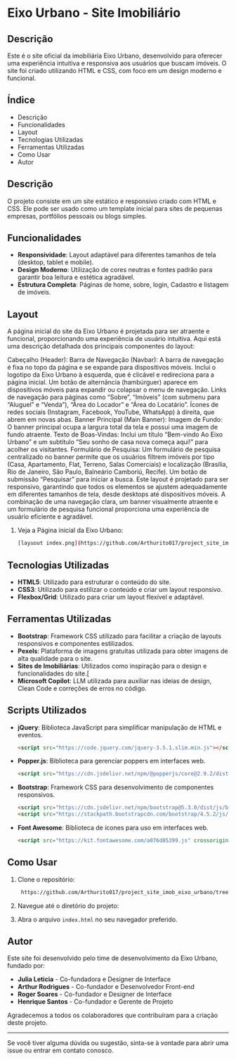 # Eixo Urbano - Site Imobiliário

## Descrição
Este é o site oficial da imobiliária Eixo Urbano, desenvolvido para oferecer uma experiência intuitiva e responsiva aos usuários que buscam imóveis. O site foi criado utilizando HTML e CSS, com foco em um design moderno e funcional.

## Índice
- Descrição
- Funcionalidades
- Layout
- Tecnologias Utilizadas
- Ferramentas Utilizadas
- Como Usar
- Autor

## Descrição
O projeto consiste em um site estático e responsivo criado com HTML e CSS. Ele pode ser usado como um template inicial para sites de pequenas empresas, portfólios pessoais ou blogs simples.

## Funcionalidades
- **Responsividade**: Layout adaptável para diferentes tamanhos de tela (desktop, tablet e mobile).
- **Design Moderno**: Utilização de cores neutras e fontes padrão para garantir boa leitura e estética agradável.
- **Estrutura Completa**: Páginas de home, sobre, login, Cadastro e listagem de imóveis.

## Layout
A página inicial do site da Eixo Urbano é projetada para ser atraente e funcional, proporcionando uma experiência de usuário intuitiva. Aqui está uma descrição detalhada dos principais componentes do layout:

Cabeçalho (Header):
Barra de Navegação (Navbar):
A barra de navegação é fixa no topo da página e se expande para dispositivos móveis.
Inclui o logotipo da Eixo Urbano à esquerda, que é clicável e redireciona para a página inicial.
Um botão de alternância (hambúrguer) aparece em dispositivos móveis para expandir ou colapsar o menu de navegação.
Links de navegação para páginas como “Sobre”, “Imóveis” (com submenu para “Aluguel” e “Venda”), “Área do Locador” e “Área do Locatário”.
Ícones de redes sociais (Instagram, Facebook, YouTube, WhatsApp) à direita, que abrem em novas abas.
Banner Principal (Main Banner):
Imagem de Fundo: O banner principal ocupa a largura total da tela e possui uma imagem de fundo atraente.
Texto de Boas-Vindas: Inclui um título “Bem-vindo Ao Eixo Urbano” e um subtítulo “Seu sonho de casa nova começa aqui!” para acolher os visitantes.
Formulário de Pesquisa:
Um formulário de pesquisa centralizado no banner permite que os usuários filtrem imóveis por tipo (Casa, Apartamento, Flat, Terreno, Salas Comerciais) e localização (Brasília, Rio de Janeiro, São Paulo, Balneário Camboriú, Recife).
Um botão de submissão “Pesquisar” para iniciar a busca.
Este layout é projetado para ser responsivo, garantindo que todos os elementos se ajustem adequadamente em diferentes tamanhos de tela, desde desktops até dispositivos móveis. A combinação de uma navegação clara, um banner visualmente atraente e um formulário de pesquisa funcional proporciona uma experiência de usuário eficiente e agradável.
1. Veja a Página inicial da Eixo Urbano:
    ```bash
    [layuout index.png](https://github.com/Arthurito017/project_site_imob_eixo_urbano/blob/main/layuout%20index.png)
    ```


## Tecnologias Utilizadas
- **HTML5**: Utilizado para estruturar o conteúdo do site.
- **CSS3**: Utilizado para estilizar o conteúdo e criar um layout responsivo.
- **Flexbox/Grid**: Utilizado para criar um layout flexível e adaptável.

## Ferramentas Utilizadas
- **Bootstrap**: Framework CSS utilizado para facilitar a criação de layouts responsivos e componentes estilizados.
- **Pexels**: Plataforma de imagens gratuitas utilizada para obter imagens de alta qualidade para o site.
- **Sites de Imobiliárias**: Utilizados como inspiração para o design e funcionalidades do site.[
- **Microsoft Copilot**: LLM utilizada para auxiliar nas ideias de design, Clean Code e correções de erros no código.

## Scripts Utilizados
- **jQuery**: Biblioteca JavaScript para simplificar manipulação de HTML e eventos.
    ```html
    <script src="https://code.jquery.com/jquery-3.5.1.slim.min.js"></script>
    ```
- **Popper.js**: Biblioteca para gerenciar poppers em interfaces web.
    ```html
    <script src="https://cdn.jsdelivr.net/npm/@popperjs/core@2.9.2/dist/umd/popper.min.js"></script>
    ```
- **Bootstrap**: Framework CSS para desenvolvimento de componentes responsivos.
    ```html
    <script src="https://cdn.jsdelivr.net/npm/bootstrap@5.3.0/dist/js/bootstrap.bundle.min.js"></script>
    <script src="https://stackpath.bootstrapcdn.com/bootstrap/4.5.2/js/bootstrap.min.js"></script>
    ```
- **Font Awesome**: Biblioteca de ícones para uso em interfaces web.
    ```html
    <script src="https://kit.fontawesome.com/a076d05399.js" crossorigin="anonymous"></script>
    ```

## Como Usar
1. Clone o repositório:
    ```bash
     https://github.com/Arthurito017/project_site_imob_eixo_urbano/tree/main
    ```
2. Navegue até o diretório do projeto:


3. Abra o arquivo `index.html` no seu navegador preferido.

## Autor
Este site foi desenvolvido pelo time de desenvolvimento da Eixo Urbano, fundado por:
- **Julia Leticia** - Co-fundadora e Designer de Interface
- **Arthur Rodrigues** - Co-fundador e Desenvolvedor Front-end
- **Roger Soares** - Co-fundador e Designer de Interface
- **Henrique Santos** - Co-fundador e Gerente de Projeto

Agradecemos a todos os colaboradores que contribuíram para a criação deste projeto.

---

Se você tiver alguma dúvida ou sugestão, sinta-se à vontade para abrir uma issue ou entrar em contato conosco.

